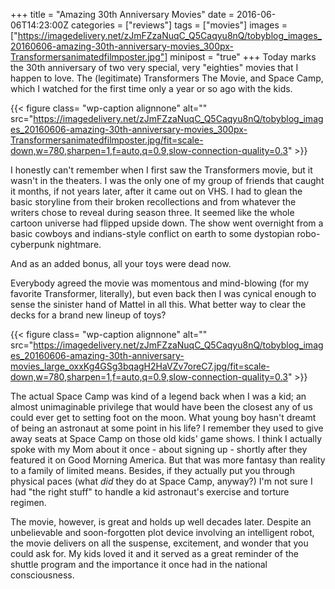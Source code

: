 +++
title = "Amazing 30th Anniversary Movies"
date = 2016-06-06T14:23:00Z
categories = ["reviews"]
tags = ["movies"]
images = ["https://imagedelivery.net/zJmFZzaNuqC_Q5Caqyu8nQ/tobyblog_images_20160606-amazing-30th-anniversary-movies_300px-Transformersanimatedfilmposter.jpg"]
minipost = "true"
+++
Today marks the 30th anniversary of two very special, very "eighties" movies that I happen to love. The (legitimate) Transformers The Movie, and Space Camp, which I watched for the first time only a year or so ago with the kids. 

{{< figure class= "wp-caption alignnone" alt="" src="https://imagedelivery.net/zJmFZzaNuqC_Q5Caqyu8nQ/tobyblog_images_20160606-amazing-30th-anniversary-movies_300px-Transformersanimatedfilmposter.jpg/fit=scale-down,w=780,sharpen=1,f=auto,q=0.9,slow-connection-quality=0.3" >}}

I honestly can't remember when I first saw the Transformers movie, but it wasn't in the theaters. I was the only one of my group of friends that caught it months, if not years later, after it came out on VHS. I had to glean the basic storyline from their broken recollections and from whatever the writers chose to reveal during season three. It seemed like the whole cartoon universe had flipped upside down. The show went overnight from a basic cowboys and indians-style conflict on earth to some dystopian robo-cyberpunk nightmare.

And as an added bonus, all your toys were dead now.

Everybody agreed the movie was momentous and mind-blowing (for my favorite Transformer, literally), but even back then I was cynical enough to sense the sinister hand of Mattel in all this. What better way to clear the decks for a brand new lineup of toys?

{{< figure class= "wp-caption alignnone" alt="" src="https://imagedelivery.net/zJmFZzaNuqC_Q5Caqyu8nQ/tobyblog_images_20160606-amazing-30th-anniversary-movies_large_oxxKg4GSg3bqagH2HaVZv7oreC7.jpg/fit=scale-down,w=780,sharpen=1,f=auto,q=0.9,slow-connection-quality=0.3" >}}

The actual Space Camp was kind of a legend back when I was a kid; an almost unimaginable privilege that would have been the closest any of us could ever get to setting foot on the moon. What young boy hasn't dreamt of being an astronaut at some point in his life? I remember they used to give away seats at Space Camp on those old kids' game shows. I think I actually spoke with my Mom about it once - about signing up - shortly after they featured it on Good Morning America. But that was more fantasy than reality to a family of limited means. Besides, if they actually put you through physical paces (what *did* they do at Space Camp, anyway?) I'm not sure I had "the right stuff" to handle a kid astronaut's exercise and torture regimen.

The movie, however, is great and holds up well decades later. Despite an unbelievable and soon-forgotten plot device involving an intelligent robot, the movie delivers on all the suspense, excitement, and wonder that you could ask for. My kids loved it and it served as a great reminder of the shuttle program and the importance it once had in the national consciousness.


